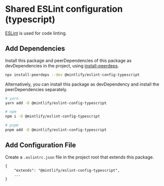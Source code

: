 # Shared ESLint configuration (typescript)

[ESLint](https://eslint.org/) is used for code linting.

## Add Dependencies
Install this package and peerDependencies of this package as devDependencies in the project, using [install-peerdeps](https://github.com/nathanhleung/install-peerdeps).

```sh
npx install-peerdeps --dev @mintlify/eslint-config-typescript
```

Alternatively, you can install this package as devDependency and install the peerDependencies separately.
```sh
# yarn
yarn add -D @mintlify/eslint-config-typescript

# npm
npm i -D @mintlify/eslint-config-typescript

# pnpm
pnpm add -D @mintlify/eslint-config-typescript
```

## Add Configuration File
Create a `.eslintrc.json` file in the project root that extends this package.

```
{
    "extends": "@mintlify/eslint-config-typescript",
    ...
}
```

